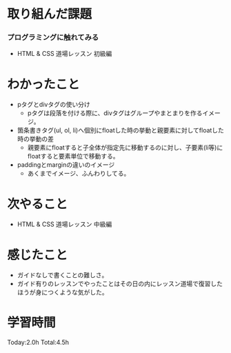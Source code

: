 # 取り組んだ課題
### プログラミングに触れてみる
- HTML & CSS 道場レッスン 初級編

# わかったこと
- pタグとdivタグの使い分け
  - pタグは段落を付ける際に、divタグはグループやまとまりを作るイメージ。
- 箇条書きタグ(ul, ol, li)へ個別にfloatした時の挙動と親要素に対してfloatした時の挙動の差
  - 親要素にfloatすると子全体が指定先に移動するのに対し、子要素(li等)にfloatすると要素単位で移動する。
- paddingとmarginの違いのイメージ
  - あくまでイメージ、ふんわりしてる。
# 次やること
- HTML & CSS 道場レッスン 中級編

# 感じたこと
- ガイドなしで書くことの難しさ。
- ガイド有りのレッスンでやったことはその日の内にレッスン道場で復習したほうが身につくような気がした。

# 学習時間
Today:2.0h
Total:4.5h

